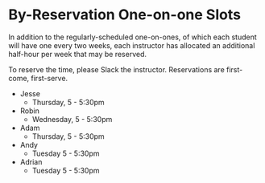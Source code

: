 # By-Reservation One-on-one Slots

In addition to the regularly-scheduled one-on-ones, of which each student will have one every two weeks, each instructor has allocated an additional half-hour per week that may be reserved.

To reserve the time, please Slack the instructor. Reservations are first-come, first-serve.

- Jesse
    - Thursday, 5 - 5:30pm
- Robin
    - Wednesday, 5 - 5:30pm
- Adam
    - Thursday, 5 - 5:30pm
- Andy
    - Tuesday 5 - 5:30pm
- Adrian
    - Tuesday 5 - 5:30pm
